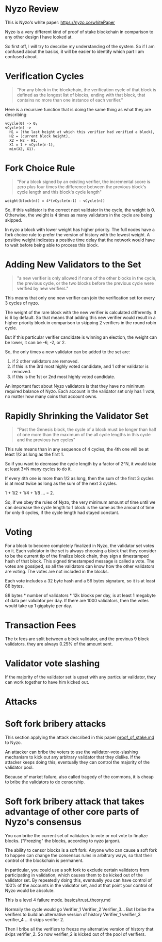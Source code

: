 Nyzo Review
======


This is Nyzo's white paper: https://nyzo.co/whitePaper

Nyzo is a very different kind of proof of stake blockchain in comparison to any other design I have looked at.

So first off, I will try to describe my understanding of the system. So if I am confused about the basics, it will be easier to identify which part I am confused about.

Verification Cycles
==========

> "For any block in the blockchain, the verification cycle of that block is defined as the longest list of blocks, ending with that block, that contains no more than one instance of each verifier."

Here is a recursive function that is doing the same thing as what they are describing:
```
vCycle(0) -> 0;
vCycle(n) ->
  H1 = (the last height at which this verifier had verified a block),
  H2 = (current block height),
  X2 = H2 - H1,
  X1 = 1 + vCycle(n-1),
  min(X2, X1).
```

Fork Choice Rule
==========

> "For a block signed by an existing verifier, the incremental score is zero plus four times the difference between the previous block's cycle length and this block's cycle length"

```
weight(block(n)) = 4*(vCycle(n-1) - vCycle(n))
```
So, if this validator is the correct next validator in the cycle, the weight is 0. Otherwise, the weight is 4 times as many validators in the cycle are being skipped.

In nyzo a block with lower weight has higher priority. The full nodes have a fork choice rule to prefer the version of history with the lowest weight. A positive weight indicates a positive time delay that the network would have to wait before being able to process this block.

Adding New Validators to the Set
===========

> "a new verifier is only allowed if none of the other blocks in the cycle, the previous cycle, or the two blocks before the previous cycle were verified by new verifiers."

This means that only one new verifier can join the verification set for every 3 cycles of nyzo.

The weight of the rare block with the new verifier is calculated differently. It is 6 by default. So that means that adding this new verifier would result in a higher priority block in comparison to skipping 2 verifiers in the round robin cycle.

But if this particular verifier candidate is winning an election, the weight can be lower, it can be -6, -2, or 2.

So, the only times a new validator can be added to the set are:
1) if 2 other validators are removed.
2) if this is the 3rd most highly voted candidate, and 1 other validator is removed.
3) if this is the 1st or 2nd most highly voted candidate.

An important fact about Nyzo validators is that they have no minimum required balance of Nyzo. Each account in the validator set only has 1 vote, no matter how many coins that account owns.

Rapidly Shrinking the Validator Set
================

> "Past the Genesis block, the cycle of a block must be longer than half of one more than the maximum of the all cycle lengths in this cycle and the previous two cycles"

This rule means than in any sequence of 4 cycles, the 4th one will be at least 1/2 as long as the first 1.

So if you want to decrease the cycle length by a factor of 2^N, it would take at least 3*N many cycles to do it.

If every 4th one is more than 1/2 as long, then the sum of the first 3 cycles is at most twice as long as the sum of the next 3 cycles.

1 + 1/2 + 1/4 + 1/8 ... = 2.

So, if we obey the rules of Nyzo, the very minimum amount of time until we can decrease the cycle length to 1 block is the same as the amount of time for only 6 cycles, if the cycle length had stayed constant.

Voting
======

For a block to become completely finalized in Nyzo, the validator set votes on it.
Each validator in the set is always choosing a block that they consider to be the current tip of the finalize block chain, they sign a timestamped hash of that block. This signed timestamped message is called a vote.
The votes are gossiped, so all the validators can know how the other validators are voting. The votes are not included in the blocks.

Each vote includes a 32 byte hash and a 56 bytes signature, so it is at least 88 bytes.

88 bytes * number of validators * 12k blocks per day, is at least 1 megabyte of data per validator per day.
If there are 1000 validators, then the votes would take up 1 gigabyte per day.


Transaction Fees
=======

The tx fees are split between a block validator, and the previous 9 block validators. they are always 0.25% of the amount sent.


Validator vote slashing
========
If the majority of the validator set is upset with any particular validator, they can work together to have him kicked out.


Attacks
=========

Soft fork bribery attacks
==========

This section applying the attack described in this paper [proof_of_stake.md](proof_of_stake.md) to Nyzo.

An attacker can bribe the voters to use the validator-vote-slashing mechanism to kick out any arbitrary validator that they dislike.
If the attacker keeps doing this, eventually they can control the majority of the validator pool.

Because of market failure, also called tragedy of the commons, it is cheap to bribe the validators to do censorship.


Soft fork bribery attack that takes advantage of other core parts of Nyzo's consensus
==========

You can bribe the current set of validators to vote or not vote to finalize blocks. ("Freezing" the blocks, according to nyzo jargon).

The ability to censor blocks is a soft fork. Anyone who can cause a soft fork to happen can change the consensus rules in arbitrary ways, so that their control of the blockchain is permanent.

In particular, you could use a soft fork to exclude certain validators from participating in validation, which causes them to be kicked out of the validator set. By repeatedly doing this, eventually you can have control of 100% of the accounts in the validator set, and at that point your control of Nyzo would be absolute.

This is a level 4 failure mode. basics/trust_theory.md

Normally the cycle would go Verifier_1 Verifier_2 Verifier_3...
But I bribe the verifiers to build an alternative version of history Verifier_1 verifier_3 verifier_4 ...
it skips verifier 2.

Then I bribe all the verifiers to freeze my alternative version of history that skips verifier_2.
So now verifier_2 is kicked out of the pool of verifiers.


